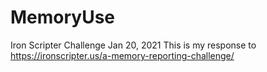# MemoryUse
Iron Scripter Challenge Jan 20, 2021
This is my response to https://ironscripter.us/a-memory-reporting-challenge/
